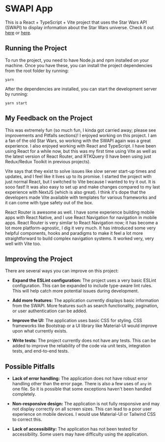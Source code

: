 # SWAPI App

This is a React + TypeScript + Vite project that uses the Star Wars API (SWAPI) to display information about the Star Wars universe. Check it out [here](https://swapi-app-kohl.vercel.app/) or [here](https://swapi-62986omym-oreakintobis-projects.vercel.app/).

## Running the Project

To run the project, you need to have Node.js and npm installed on your machine. Once you have these, you can install the project dependencies from the root folder by running:

```
yarn
```

After the dependencies are installed, you can start the development server by running:

```
yarn start
```

## My Feedback on the Project

This was extremely fun (so much fun, I kinda got carried away; please see improvements and Pitfalls sections)! I enjoyed working on this project. I am a fan of the old Star Wars, so working with the SWAPI again was a great experience. I also enjoyed working with React and TypeScript. I have been using React for a while now, but this was my first time using Vite as well as the latest version of React Router, and RTKQuery (I have been using just Redux/Redux Toolkit in previous projects).

Vite says that they exist to solve issues like slow server start-up times and updates, and I feel like it lives up to its promise. I started the project with just normal React, but I switched to Vite because I wanted to try it out. It is sooo fast! It was also easy to set up and make changes compared to my last experience with NextJS (which is also great). I think it's dope that the developers made Vite available with templates for various frameworks and it can come with type safety out of the box.

React Router is awesome as well. I have some experience building mobile apps with React Native, and I use React Navigation for navigation in mobile apps. React Router is very similar to React Navigation now; it has become a lot more platform-agnostic, I dig it very much. It has introduced some very helpful components, hooks and paradigms to make it feel a lot more straightforward to build complex navigation systems. It worked very, very well with Vite too.

## Improving the Project

There are several ways you can improve on this project:

- **Expand the ESLint configuration:** The project uses a very basic ESLint configuration. This can be expanded to include type-aware lint rules. This will help catch more potential issues during development.
- **Add more features:** The application currently displays basic information from the SWAPI. More features such as search functionality, pagination, or user authentication can be added.

- **Improve the UI:** The application uses basic CSS for styling. CSS frameworks like Bootstrap or a UI library like Material-UI would improve upon what currently exists.

- **Write tests:** The project currently does not have any tests. This can be added to improve the reliability of the code via unit tests, integration tests, and end-to-end tests.

## Possible Pitfalls

- **Lack of error handling:** The application does not have robust error handling other than the error page. There is also a few uses of `any` in one file. So it is possible that some exceptions haven't been handled completely.

- **Non-responsive design:** The application is not fully responsive and may not display correctly on all screen sizes. This can lead to a poor user experience on mobile devices. I would use Material-UI or Tailwind CSS to correct this.

- **Lack of accessibility:** The application has not been tested for accessibility. Some users may have difficulty using the application.
